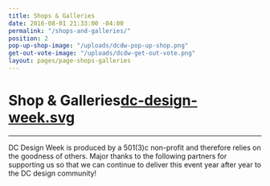 ```yaml
---
title: Shops & Galleries
date: 2016-08-01 21:33:00 -04:00
permalink: "/shops-and-galleries/"
position: 2
pop-up-shop-image: "/uploads/dcdw-pop-up-shop.png"
get-out-vote-image: "/uploads/dcdw-get-out-vote.png"
layout: pages/page-shops-galleries
---
```


# Shop & Galleries[dc-design-week.svg](/uploads/dc-design-week.svg)

---

DC Design Week is produced by a 501(3)c non-profit and therefore relies on the goodness of others. Major thanks to the following partners for supporting us so that we can continue to deliver this event year after year to the DC design community!